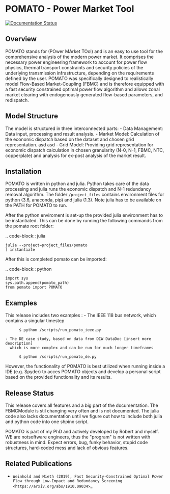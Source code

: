 POMATO - Power Market Tool
============================
[![Documentation Status](https://readthedocs.org/projects/pomato/badge/?version=latest)](https://pomato.readthedocs.io/en/latest/?badge=latest)


Overview
--------

POMATO stands for (POwer MArket TOol) and is an easy to use tool for the comprehensive
analysis of the modern power market. It comprises the necessary power
engineering framework to account for power flow physics, thermal transport
constraints and security policies of the underlying transmission
infrastructure, depending on the requirements defined by the user.
POMATO was specifically designed to realistically model Flow-Based
Market-Coupling (FBMC) and is therefore equipped with a fast security
constrained optimal power flow algorithm and allows zonal market clearing
with endogenously generated flow-based parameters, and redispatch.

Model Structure
---------------
The model is structured in three interconnected parts:
    - Data Management: Data input, processing and result analysis.
    - Market Model: Calculation of the economic dispatch based on the
      dataset and chosen grid representation. asd asd
    - Grid Model: Providing grid representation for economic dispatch
      calculation in chosen granularity (N-0, N-1, FBMC, NTC, copperplate)
      and analysis for ex-post analysis of the market result.

Installation
------------
POMATO is written in python and julia. Python takes care of the data processing
and julia runs the economic dispatch and N-1 redundancy removal algorithm. The folder
``/project_files`` contains environment files for python (3.6, anaconda, pip) and julia (1.3).
Note julia has to be available on the PATH for POMATO to run.

After the python enviroment is set-up the provided julia environment has to be instantiated. 
This can be done by running the following commands from the pomato root folder:

.. code-block:: julia

    julia --project=project_files/pomato
    ] instantiate

After this is completed pomato can be imported:

.. code-block:: python

    import sys
    sys.path.append(pomato_path)
    from pomato import POMATO

Examples
--------
This release includes two examples :
    - The IEEE 118 bus network, which contains a singular timestep

          $ python /scripts/run_pomato_ieee.py

    - The DE case study, based on data from DIW DataDoc [insert more description]
      which is more complex and can be run for much longer timeframes

          $ python /scripts/run_pomato_de.py


However, the functionality of POMATO is best utilized when running inside a
IDE (e.g. Spyder) to acces POMATO objects and develop a personal script based
on the provided functionality and its results.

Release Status
--------------

This release covers all features and a big part of the documentation. The FBMCModule is stil 
changing very often and is not documented. The julia code also lacks documentation until we figure
out how to include both julia and python code into one shpinx script. 

POMATO is part of my PhD and actively developed by Robert and myself. WE are notsoftware engineers,
thus the "program" is not written with robustness in mind. Expect errors, bug, funky behavior, 
stupid code structures, hard-coded mess and lack of obvious features.

Related Publications
--------------------

- `Weinhold and Mieth (2019), Fast Security-Constrained Optimal Power Flow through Low-Impact and Redundancy Screening <https://arxiv.org/abs/1910.09034>`_



